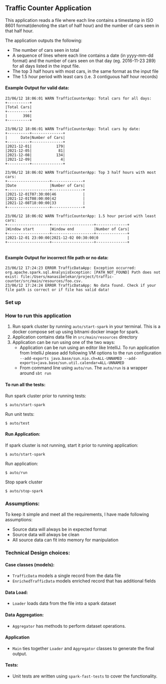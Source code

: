 ## Traffic Counter Application

This application reads a file where each line contains a timestamp in ISO 8601 format(denoting the start of half hour) and the number of cars seen in that half hour.

The application outputs the following:
- The number of cars seen in total
- A sequence of lines where each line contains a date (in yyyy-mm-dd format) and the
number of cars seen on that day (eg. 2016-11-23 289) for all days listed in the input file.
- The top 3 half hours with most cars, in the same format as the input file
- The 1.5 hour period with least cars (i.e. 3 contiguous half hour records)

#### Example Output for valid data:

```
23/06/12 18:06:01 WARN TrafficCounterApp: Total cars for all days:
+----------+
|Total Cars|
+----------+
|       398|
+----------+

23/06/12 18:06:01 WARN TrafficCounterApp: Total cars by date:
+----------+--------------+
|      Date|Number of Cars|
+----------+--------------+
|2021-12-01|           179|
|2021-12-05|            81|
|2021-12-08|           134|
|2021-12-09|             4|
+----------+--------------+

23/06/12 18:06:02 WARN TrafficCounterApp: Top 3 half hours with most cars:
+-------------------+--------------+
|Date               |Number of Cars|
+-------------------+--------------+
|2021-12-01T07:30:00|46            |
|2021-12-01T08:00:00|42            |
|2021-12-08T18:00:00|33            |
+-------------------+--------------+

23/06/12 18:06:02 WARN TrafficCounterApp: 1.5 hour period with least cars:
+-------------------+-------------------+--------------+
|Window start       |Window end         |Number of Cars|
+-------------------+-------------------+--------------+
|2021-12-01 23:00:00|2021-12-02 00:30:00|0             |
+-------------------+-------------------+--------------+


```

#### Example Output for incorrect file path or no data:

```
23/06/12 17:24:23 ERROR TrafficDataApp: Exception occurred: org.apache.spark.sql.AnalysisException: [PATH_NOT_FOUND] Path does not exist: file:/Users/manasibelekar/project/traffic-counter/src/main/resources/foo.csv.
23/06/12 17:24:24 ERROR TrafficDataApp: No data found. Check if your file path is correct or if file has valid data! 
```

### Set up

### How to run this application
1. Run spark cluster by running `auto/start-spark` in your terminal. This is a docker compose set up using bitnami docker image for spark.
2. Application contains data file in `src/main/resources` directory
2. Application can be run using one of the two ways:
   - Application can be run using an editor like IntelliJ. To run application from IntelliJ please add following VM options to the run configuration
     `--add-exports java.base/sun.nio.ch=ALL-UNNAMED --add-exports=java.base/sun.util.calendar=ALL-UNNAMED`
   - From command line using `auto/run`. The `auto/run` is a wrapper around `sbt run`
   
#### To run all the tests:

Run spark cluster prior to running tests:

```
$ auto/start-spark
```

Run unit tests:

```
$ auto/test
```

#### Run Application:

If spark cluster is not running, start it prior to running application:

```
$ auto/start-spark
```

Run application:

```
$ auto/run
```

Stop spark cluster
```
$ auto/stop-spark
```

### Assumptions:
To keep it simple and meet all the requirements, I have made following assumptions:

- Source data will always be in expected format
- Source data will always be clean
- All source data can fit into memory for manipulation

### Technical Design choices:

#### Case classes (models):

- `TrafficData` models a single record from the data file
- `EnrichedTrafficData` models enriched record that has additional fields

#### Data Load:

- `Loader` loads data from the file into a spark dataset

#### Data Aggregation:

- `Aggregator` has methods to perform dataset operations.

#### Application

- `Main` ties together `Loader` and `Aggregator` classes to generate the final output.

#### Tests:
- Unit tests are written using `spark-fast-tests` to cover the functionality.

